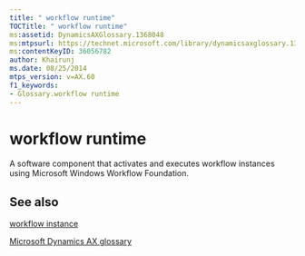 ```yaml
---
title: " workflow runtime"
TOCTitle: " workflow runtime"
ms:assetid: DynamicsAXGlossary.1368048
ms:mtpsurl: https://technet.microsoft.com/library/dynamicsaxglossary.1368048(v=AX.60)
ms:contentKeyID: 36056782
author: Khairunj
ms.date: 08/25/2014
mtps_version: v=AX.60
f1_keywords:
- Glossary.workflow runtime
---
```


# workflow runtime

A software component that activates and executes workflow instances using Microsoft Windows Workflow Foundation.

## See also

[workflow instance](workflow-instance.md)

[Microsoft Dynamics AX glossary](glossary/microsoft-dynamics-ax-glossary.md)

  


